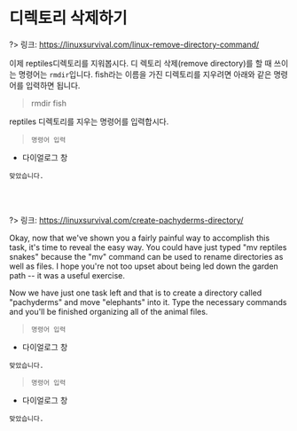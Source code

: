 # 디렉토리 삭제하기

?> 링크: [https://linuxsurvival.com/linux-remove-directory-command/
]()

이제 reptiles디렉토리를 지워봅시다. 디
렉토리 삭제(remove directory)를 할 때 쓰이는 명령어는 `rmdir`입니다. fish라는 이름을 가진 디렉토리를 지우려면 아래와 같은 명령어를 입력하면 됩니다.

> rmdir fish

reptiles 디렉토리를 지우는 명령어를 입력합시다.

> `명령어 입력`

- 다이얼로그 창

```다이얼로그 창
맞았습니다.
```

<br>
<br>

?> 링크: [https://linuxsurvival.com/create-pachyderms-directory/
]()

Okay, now that we've shown you a fairly painful way to accomplish this task, it's time to reveal the easy way. You could have just typed "mv reptiles snakes" because the "mv" command can be used to rename directories as well as files. I hope you're not too upset about being led down the garden path -- it was a useful exercise.

Now we have just one task left and that is to create a directory called "pachyderms" and move "elephants" into it. Type the necessary commands and you'll be finished organizing all of the animal files.

> `명령어 입력`

- 다이얼로그 창

```다이얼로그 창
맞았습니다.
```

> `명령어 입력`

- 다이얼로그 창

```다이얼로그 창
맞았습니다.
```

